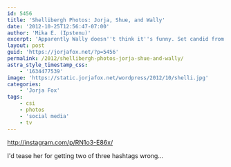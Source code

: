 ```yaml
---
id: 5456
title: 'Shellibergh Photos: Jorja, Shue, and Wally'
date: '2012-10-25T12:56:47-07:00'
author: 'Mika E. (Ipstenu)'
excerpt: 'Apparently Wally doesn''t think it''s funny. Set candid from ShelliBergh!'
layout: post
guid: 'https://jorjafox.net/?p=5456'
permalink: /2012/shellibergh-photos-jorja-shue-and-wally/
astra_style_timestamp_css:
    - '1634477539'
image: 'https://static.jorjafox.net/wordpress/2012/10/shelli.jpg'
categories:
    - 'Jorja Fox'
tags:
    - csi
    - photos
    - 'social media'
    - tv
---
```


http://instagram.com/p/RN1o3-E86x/

I'd tease her for getting two of three hashtags wrong...